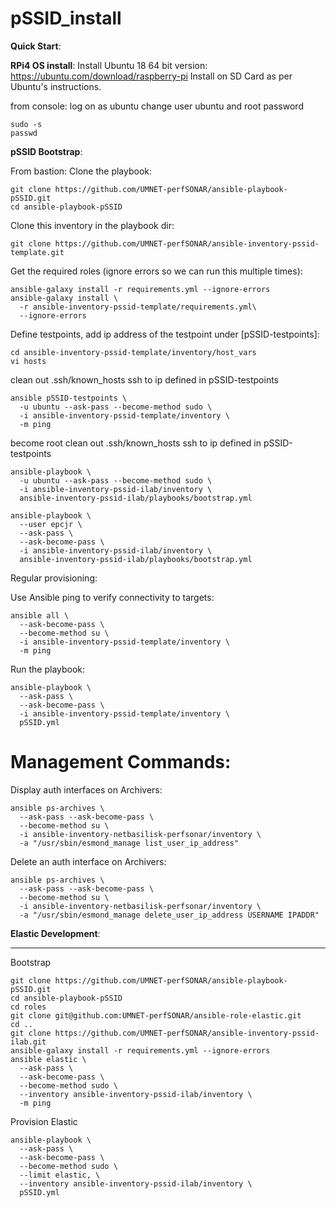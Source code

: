 # pSSID_install

**Quick Start**:

**RPi4 OS install**:
Install Ubuntu 18 64 bit version:
https://ubuntu.com/download/raspberry-pi
Install on SD Card as per Ubuntu's instructions.

from console:
log on as ubuntu
change user ubuntu and root password

```
sudo -s
passwd
```

**pSSID Bootstrap**:

From bastion:
Clone the playbook:

```
git clone https://github.com/UMNET-perfSONAR/ansible-playbook-pSSID.git
cd ansible-playbook-pSSID
```

Clone this inventory in the playbook dir:
```
git clone https://github.com/UMNET-perfSONAR/ansible-inventory-pssid-template.git
```

Get the required roles (ignore errors so we can run this multiple times):

```
ansible-galaxy install -r requirements.yml --ignore-errors
ansible-galaxy install \
  -r ansible-inventory-pssid-template/requirements.yml\
  --ignore-errors
```

Define testpoints, add ip address of the testpoint under [pSSID-testpoints]:

```
cd ansible-inventory-pssid-template/inventory/host_vars
vi hosts
```

clean out .ssh/known_hosts
ssh to ip defined in pSSID-testpoints

```
ansible pSSID-testpoints \
  -u ubuntu --ask-pass --become-method sudo \
  -i ansible-inventory-pssid-template/inventory \
  -m ping
```

become root
clean out .ssh/known_hosts
ssh to ip defined in pSSID-testpoints

```
ansible-playbook \
  -u ubuntu --ask-pass --become-method sudo \
  -i ansible-inventory-pssid-ilab/inventory \
  ansible-inventory-pssid-ilab/playbooks/bootstrap.yml
```

```
ansible-playbook \
  --user epcjr \
  --ask-pass \
  --ask-become-pass \
  -i ansible-inventory-pssid-ilab/inventory \
  ansible-inventory-pssid-ilab/playbooks/bootstrap.yml
```

Regular provisioning:

Use Ansible ping to verify connectivity to targets:

```
ansible all \
  --ask-become-pass \
  --become-method su \
  -i ansible-inventory-pssid-template/inventory \
  -m ping
```

Run the playbook:

```
ansible-playbook \
  --ask-pass \
  --ask-become-pass \
  -i ansible-inventory-pssid-template/inventory \
  pSSID.yml
```

# Management Commands:

Display auth interfaces on Archivers:

```
ansible ps-archives \
  --ask-pass --ask-become-pass \
  --become-method su \
  -i ansible-inventory-netbasilisk-perfsonar/inventory \
  -a "/usr/sbin/esmond_manage list_user_ip_address"
```

Delete an auth interface on Archivers:

```
ansible ps-archives \
  --ask-pass --ask-become-pass \
  --become-method su \
  -i ansible-inventory-netbasilisk-perfsonar/inventory \
  -a "/usr/sbin/esmond_manage delete_user_ip_address USERNAME IPADDR"
```

**Elastic Development**:

---

Bootstrap

```
git clone https://github.com/UMNET-perfSONAR/ansible-playbook-pSSID.git
cd ansible-playbook-pSSID
cd roles
git clone git@github.com:UMNET-perfSONAR/ansible-role-elastic.git
cd ..
git clone https://github.com/UMNET-perfSONAR/ansible-inventory-pssid-ilab.git
ansible-galaxy install -r requirements.yml --ignore-errors
ansible elastic \
  --ask-pass \
  --ask-become-pass \
  --become-method sudo \
  --inventory ansible-inventory-pssid-ilab/inventory \
  -m ping
```

Provision Elastic

```
ansible-playbook \
  --ask-pass \
  --ask-become-pass \
  --become-method sudo \
  --limit elastic, \
  --inventory ansible-inventory-pssid-ilab/inventory \
  pSSID.yml
```